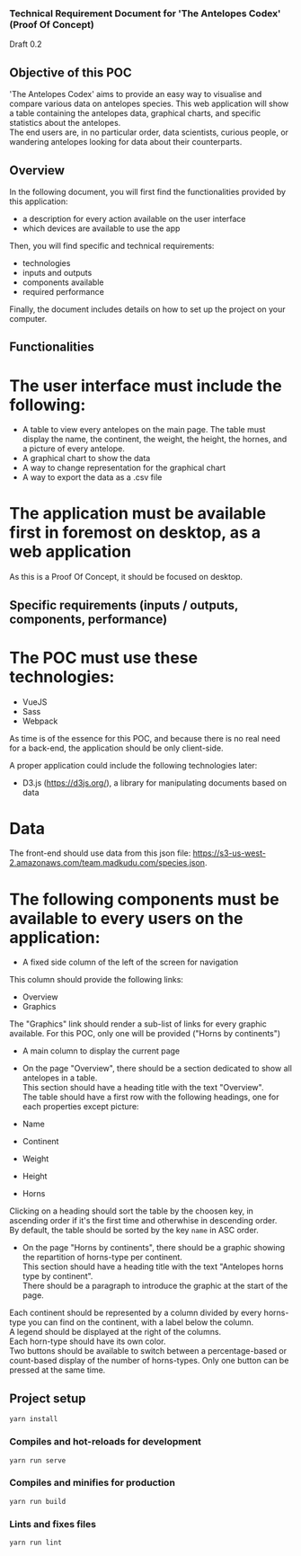 ### Technical Requirement Document for 'The Antelopes Codex' (Proof Of Concept)
Draft 0.2

## Objective of this POC

'The Antelopes Codex' aims to provide an easy way to visualise and compare various data on antelopes species. This web application will show a table containing the antelopes data, graphical charts, and specific statistics about the antelopes.  
The end users are, in no particular order, data scientists, curious people, or wandering antelopes looking for data about their counterparts.

## Overview

In the following document, you will first find the functionalities provided by this application:  
- a description for every action available on the user interface  
- which devices are available to use the app  

Then, you will find specific and technical requirements:  
- technologies  
- inputs and outputs  
- components available  
- required performance  

Finally, the document includes details on how to set up the project on your computer.

## Functionalities

# The user interface must include the following:  

- A table to view every antelopes on the main page. The table must display the name, the continent, the weight, the height, the hornes, and a picture of every antelope.
- A graphical chart to show the data
- A way to change representation for the graphical chart  
- A way to export the data as a .csv file

# The application must be available first in foremost on desktop, as a web application  

As this is a Proof Of Concept, it should be focused on desktop.

## Specific requirements (inputs / outputs, components, performance)  

# The POC must use these technologies:

- VueJS  
- Sass  
- Webpack  

As time is of the essence for this POC, and because there is no real need for a back-end, the application should be only client-side.  

A proper application could include the following technologies later:  
- D3.js (https://d3js.org/), a library for manipulating documents based on data  

# Data

The front-end should use data from this json file: https://s3-us-west-2.amazonaws.com/team.madkudu.com/species.json.

# The following components must be available to every users on the application:  

- A fixed side column of the left of the screen for navigation

This column should provide the following links:  
- Overview  
- Graphics  

The "Graphics" link should render a sub-list of links for every graphic available. For this POC, only one will be provided ("Horns by continents")

- A main column to display the current page

- On the page "Overview", there should be a section dedicated to show all antelopes in a table.  
This section should have a heading title with the text "Overview".  
The table should have a first row with the following headings, one for each properties except picture:  

- Name  
- Continent  
- Weight  
- Height  
- Horns  

Clicking on a heading should sort the table by the choosen key, in ascending order if it's the first time and otherwhise in descending order.  
By default, the table should be sorted by the key `name` in ASC order.  

- On the page "Horns by continents", there should be a graphic showing the repartition of horns-type per continent.  
This section should have a heading title with the text "Antelopes horns type by continent".  
There should be a paragraph to introduce the graphic at the start of the page.  

Each continent should be represented by a column divided by every horns-type you can find on the continent, with a label below the column.  
A legend should be displayed at the right of the columns.  
Each horn-type should have its own color.  
Two buttons should be available to switch between a percentage-based or count-based display of the number of horns-types. Only one button can be pressed at the same time.  

## Project setup
```
yarn install
```

### Compiles and hot-reloads for development
```
yarn run serve
```

### Compiles and minifies for production
```
yarn run build
```

### Lints and fixes files
```
yarn run lint
```
